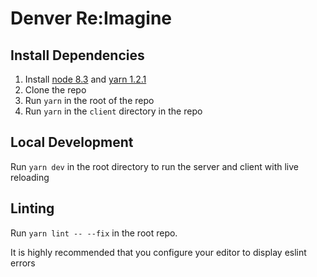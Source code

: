 # Denver Re:Imagine

## Install Dependencies

1. Install [node 8.3](https://nodejs.org/) and [yarn 1.2.1](https://yarnpkg.com)
2. Clone the repo
3. Run `yarn` in the root of the repo
4. Run `yarn` in the `client` directory in the repo

## Local Development

Run `yarn dev` in the root directory to run the server and client with live reloading

## Linting
Run `yarn lint -- --fix` in the root repo.

It is highly recommended that you configure your editor to display eslint errors

